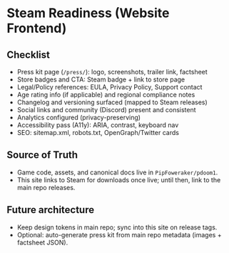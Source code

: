 # Steam Readiness (Website Frontend)

## Checklist
- Press kit page (`/press/`): logo, screenshots, trailer link, factsheet
- Store badges and CTA: Steam badge + link to store page
- Legal/Policy references: EULA, Privacy Policy, Support contact
- Age rating info (if applicable) and regional compliance notes
- Changelog and versioning surfaced (mapped to Steam releases)
- Social links and community (Discord) present and consistent
- Analytics configured (privacy-preserving)
- Accessibility pass (A11y): ARIA, contrast, keyboard nav
- SEO: sitemap.xml, robots.txt, OpenGraph/Twitter cards

## Source of Truth
- Game code, assets, and canonical docs live in `PipFoweraker/pdoom1`.
- This site links to Steam for downloads once live; until then, link to the main repo releases.

## Future architecture
- Keep design tokens in main repo; sync into this site on release tags.
- Optional: auto-generate press kit from main repo metadata (images + factsheet JSON).
